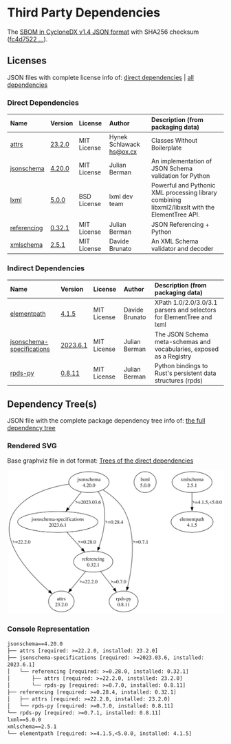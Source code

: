 # Third Party Dependencies

<!--[[[fill sbom_sha256()]]]-->
The [SBOM in CycloneDX v1.4 JSON format](https://git.sr.ht/~sthagen/csaf-lint/blob/default/etc/sbom/cdx.json) with SHA256 checksum ([fc4d7522 ...](https://git.sr.ht/~sthagen/csaf-lint/blob/default/etc/sbom/cdx.json.sha256 "sha256:fc4d7522d24032ea762a7e1d06b00aa90d37130b7883392628fd3a5a068b6155")).
<!--[[[end]]] (checksum: 47ea3f21ea5a5618a7d04891330557ec)-->
## Licenses

JSON files with complete license info of: [direct dependencies](direct-dependency-licenses.json) | [all dependencies](all-dependency-licenses.json)

### Direct Dependencies

<!--[[[fill direct_dependencies_table()]]]-->
| Name                                                            | Version                                                | License     | Author                     | Description (from packaging data)                                                                |
|:----------------------------------------------------------------|:-------------------------------------------------------|:------------|:---------------------------|:-------------------------------------------------------------------------------------------------|
| [attrs](https://www.attrs.org/en/stable/changelog.html)         | [23.2.0](https://pypi.org/project/attrs/23.2.0/)       | MIT License | Hynek Schlawack <hs@ox.cx> | Classes Without Boilerplate                                                                      |
| [jsonschema](https://github.com/python-jsonschema/jsonschema)   | [4.20.0](https://pypi.org/project/jsonschema/4.20.0/)  | MIT License | Julian Berman              | An implementation of JSON Schema validation for Python                                           |
| [lxml](https://lxml.de/)                                        | [5.0.0](https://pypi.org/project/lxml/5.0.0/)          | BSD License | lxml dev team              | Powerful and Pythonic XML processing library combining libxml2/libxslt with the ElementTree API. |
| [referencing](https://github.com/python-jsonschema/referencing) | [0.32.1](https://pypi.org/project/referencing/0.32.1/) | MIT License | Julian Berman              | JSON Referencing + Python                                                                        |
| [xmlschema](https://github.com/sissaschool/xmlschema)           | [2.5.1](https://pypi.org/project/xmlschema/2.5.1/)     | MIT License | Davide Brunato             | An XML Schema validator and decoder                                                              |
<!--[[[end]]] (checksum: d0ed7e3db5ad67c62c8c799227ecc78f)-->

### Indirect Dependencies

<!--[[[fill indirect_dependencies_table()]]]-->
| Name                                                                                        | Version                                                                  | License     | Author         | Description (from packaging data)                                    |
|:--------------------------------------------------------------------------------------------|:-------------------------------------------------------------------------|:------------|:---------------|:---------------------------------------------------------------------|
| [elementpath](https://github.com/sissaschool/elementpath)                                   | [4.1.5](https://pypi.org/project/elementpath/4.1.5/)                     | MIT License | Davide Brunato | XPath 1.0/2.0/3.0/3.1 parsers and selectors for ElementTree and lxml |
| [jsonschema-specifications](https://github.com/python-jsonschema/jsonschema-specifications) | [2023.6.1](https://pypi.org/project/jsonschema-specifications/2023.6.1/) | MIT License | Julian Berman  | The JSON Schema meta-schemas and vocabularies, exposed as a Registry |
| [rpds-py](https://github.com/crate-py/rpds)                                                 | [0.8.11](https://pypi.org/project/rpds-py/0.8.11/)                       | MIT License | Julian Berman  | Python bindings to Rust's persistent data structures (rpds)          |
<!--[[[end]]] (checksum: bc362607d49d8beab9c1afb80d75ab6f)-->

## Dependency Tree(s)

JSON file with the complete package dependency tree info of: [the full dependency tree](package-dependency-tree.json)

### Rendered SVG

Base graphviz file in dot format: [Trees of the direct dependencies](package-dependency-tree.dot.txt)

<img src="./package-dependency-tree.svg" alt="Trees of the direct dependencies" title="Trees of the direct dependencies"/>

### Console Representation

<!--[[[fill dependency_tree_console_text()]]]-->
````console
jsonschema==4.20.0
├── attrs [required: >=22.2.0, installed: 23.2.0]
├── jsonschema-specifications [required: >=2023.03.6, installed: 2023.6.1]
│   └── referencing [required: >=0.28.0, installed: 0.32.1]
│       ├── attrs [required: >=22.2.0, installed: 23.2.0]
│       └── rpds-py [required: >=0.7.0, installed: 0.8.11]
├── referencing [required: >=0.28.4, installed: 0.32.1]
│   ├── attrs [required: >=22.2.0, installed: 23.2.0]
│   └── rpds-py [required: >=0.7.0, installed: 0.8.11]
└── rpds-py [required: >=0.7.1, installed: 0.8.11]
lxml==5.0.0
xmlschema==2.5.1
└── elementpath [required: >=4.1.5,<5.0.0, installed: 4.1.5]
````
<!--[[[end]]] (checksum: 6cc0a7b4f2d86f9579c17c83773377b3)-->
